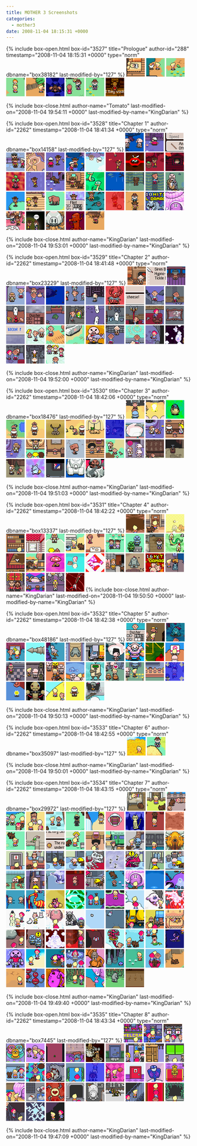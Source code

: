 ```yaml
---
title: MOTHER 3 Screenshots
categories:
  - mother3
date: 2008-11-04 18:15:31 +0000
---
```

{% include box-open.html box-id="3527" title="Prologue" author-id="288" timestamp="2008-11-04 18:15:31 +0000" type="norm" dbname="box38182" last-modified-by="127" %}
<a href="CH0/m3_LucasSleeping.png" title="Lucas is sleeping at Alec's House"><img src="CH0/m3_LucasSleepingt.png" width="50" height="50" alt="Lucas is sleeping at Alec's House" /></a>
<a href="CH0/m3_TalkingChicken.png" title="You can talk to all kinds of animals"><img src="CH0/m3_TalkingChickent.png" width="50" height="50" alt="You can talk to all kinds of animals" /></a>
<a href="CH0/m3_MemoryFrog.png" title="Frogs will record your memories, so you can resume your progress"><img src="CH0/m3_MemoryFrogt.png" width="50" height="50" alt="Frogs will record your memories, so you can resume your progress" /></a>
<a href="CH0/m3_BButton.png" title="Try to imagine a thing called a B Button"><img src="CH0/m3_BButtont.png" width="50" height="50" alt="Try to imagine a thing called a B Button" /></a>
<a href="CH0/m3_GentleDrago.png" title="Despite their appearance, Dragos are gentle creatures"><img src="CH0/m3_GentleDragot.png" width="50" height="50" alt="Despite their appearance, Dragos are gentle creatures" /></a>
<a href="CH0/m3_FirstBattle.png" title="Your first battle will be against an overconfident mole cricket"><img src="CH0/m3_FirstBattlet.png" width="50" height="50" alt="Your first battle will be against an overconfident mole cricket" /></a>
<a href="CH0/m3_Omelets.png" title="Who wants Omelets?"><img src="CH0/m3_Omeletst.png" width="50" height="50" alt="Who wants Omelets?" /></a>
<a href="CH0/m3_HeyYou.png" title="Sometimes the characters will give you direct advice"><img src="CH0/m3_HeyYout.png" width="50" height="50" alt="Sometimes the characters will give you direct advice" /></a>
<a href="CH0/m3_DearFlint.png" title="Hinawa sends a Letter to Flint"><img src="CH0/m3_DearFlintt.png" width="50" height="50" alt="Hinawa's sends a Letter to Flint" /></a>

{% include box-close.html author-name="Tomato" last-modified-on="2008-11-04 19:54:11 +0000" last-modified-by-name="KingDarian" %}

{% include box-open.html box-id="3528" title="Chapter 1" author-id="2262" timestamp="2008-11-04 18:41:34 +0000" type="norm" dbname="box14158" last-modified-by="127" %}
<a href="CH1/m3_MysteriousPigmasks.png" title="A strange group of soldiers in Pig Masks have showed up in Sunshine Forest"><img src="CH1/m3_MysteriousPigmaskst.png" width="50" height="50" alt="A strange group of soldiers in Pig Masks have showed up in Sunshine Forest" /></a>
<a href="CH1/m3_BrokenDoorknob.png" title="The doorknob seems to have broken off of this door"><img src="CH1/m3_BrokenDoorknobt.png" width="50" height="50" alt="The doorknob seems to have broken off of this door" /></a>
<a href="CH1/m3_Stick.png" title="Make sure to equip the weapons you find"><img src="CH1/m3_Stickt.png" width="50" height="50" alt="Make sure to equip the weapons you find" /></a>
<a href="CH1/m3_Mapson.png" title="Mapson will provide a Map to get you going - he's even nice enough to mark your destination"><img src="CH1/m3_Mapsont.png" width="50" height="50" alt="Mapson will provide a Map to get you going - he's even nice enough to mark your destination" /></a>
<a href="CH1/m3_Map.png" title="You can check the map by pressing R"><img src="CH1/m3_Mapt.png" width="50" height="50" alt="You can check the map by pressing R" /></a>
<a href="CH1/m3_Sparrow.png" title="Humans aren't the only ones with helpful advice - chatting up sparrows will yield lots of useful info"><img src="CH1/m3_Sparrowt.png" width="50" height="50" alt="Humans aren't the only ones with helpful advice - chatting up sparrows will yield lots of useful info" /></a>
<a href="CH1/m3_SmokyForest.png" title="Sunshine Forest is filling with smoke...and strange creatures"><img src="CH1/m3_SmokyForestt.png" width="50" height="50" alt="Sunshine Forest is filling with smoke...and strange creatures" /></a>
<a href="CH1/m3_ForestSprings.png" title="A dip in the hot springs will restore that lost HP"><img src="CH1/m3_ForestSpringst.png" width="50" height="50" alt="A dip in the hot springs will restore that lost HP" /></a>
<a href="CH1/m3_Fireflies.png" title="These are definitely not your average firfly - they're setting fire to everything"><img src="CH1/m3_Firefliest.png" width="50" height="50" alt="These are definitely not your average firfly - they're setting fire to everything" /></a>
<a href="CH1/m3_FireAttack.png" title="Fireflies will even set fire to you if you're not careful" ><img src="CH1/m3_FireAttackt.png" width="50" height="50" alt="Fireflies will even set fire to you if you're not careful" /></a>
<a href="CH1/m3_SaveFrogBarrel.png" title="Save frogs can be found all over Nowhere Islands, in a variety of places"><img src="CH1/m3_SaveFrogBarrelt.png" width="50" height="50" alt="Save frogs can be found all over Nowhere Islands, in a variety of places" /></a>
<a href="CH1/m3_FuelInTrouble.png" title="Oh, no! Fuel is trapped in that burning house"><img src="CH1/m3_FuelInTroublet.png" width="50" height="50" alt="Oh, no! Fuel is trapped in that burning house" /></a>
<a href="CH1/m3_SneakYam.png" title="If you're lucky, you can sneak up on an enemy and attack it while its back is turned"><img src="CH1/m3_SneakYamt.png" width="50" height="50" alt="If you're lucky, you can sneak up on an enemy and attack it while its back is turned" /></a>
<a href="CH1/m3_Rain.png" title="An ominous rain falls on Tazmily"><img src="CH1/m3_Raint.png" width="50" height="50" alt="An ominous rain falls on Tazmily" /></a>
<a href="CH1/m3_Boney.png" title="Boney joins up with Flint"><img src="CH1/m3_Boneyt.png" width="50" height="50" alt="Boney joins up with Flint" /></a>
<a href="CH1/m3_Antidotes.png" title="The people of Tazmily will gladly share what they have with their neighbors"><img src="CH1/m3_Antidotest.png" width="50" height="50" alt="The people of Tazmily will gladly share what they have with their neighbors" /></a>
<a href="CH1/m3_SnakePair.png" title="If given the chance, many foes will attack in groups"><img src="CH1/m3_SnakePairt.png" width="50" height="50" alt="If given the chance, many foes will attack in groups" /></a>
<a href="CH1/m3_ClawMarks.png" title="What kind of a creature could have caused all this damage?"><img src="CH1/m3_ClawMarkst.png" width="50" height="50" alt="What kind of a creature could have caused all this damage?" /></a>
<a href="CH1/m3_BoneySense.png" title="Boney senses something up above"><img src="CH1/m3_BoneySenset.png" width="50" height="50" alt="Boney senses something up above" /></a>
<a href="CH1/m3_WallStaple.png" title="Boney senses something up above" ><img src="CH1/m3_WallStaplet.png" width="50" height="50" alt="Duster's Wall Staple technique helps you reach higher ground" /></a>
<a href="CH1/m3_Caribou.png" title="What are those Pigmasks doing to that caribou?"><img src="CH1/m3_Caribout.png" width="50" height="50" alt="What are those Pigmasks doing to that caribou?" /></a>
<a href="CH1/m3_OpenSea.png" title="The sea is so clear during the day"><img src="CH1/m3_OpenSeat.png" width="50" height="50" alt="The sea is so clear during the day" /></a>
<a href="CH1/m3_Nutbread.png" title="You can trade nuts you find for Nut Bread and Cookies"><img src="CH1/m3_Nutbreadt.png" width="50" height="50" alt="You can trade nuts you find for Nut Bread and Cookies" /></a>
<a href="CH1/m3_Cows.png" title="All kinds of wildlife can be found in Tazmily - try talking to all of them"><img src="CH1/m3_Cowst.png" width="50" height="50" alt="All kinds of wildlife can be found in Tazmily - try talking to all of them" /></a>
<a href="CH1/m3_EXP.png" title="The experience you gain in battle will help you grow stronger"><img src="CH1/m3_EXPt.png" width="50" height="50" alt="The experience you gain in battle will help you grow stronger" /></a>
<a href="CH1/m3_SootDumpling.png" title="Some enemies are rarer encounters than others"><img src="CH1/m3_SootDumplingt.png" width="50" height="50" alt="Some enemies are rarer encounters than others" /></a>
<a href="CH1/m3_Surprised.png" title="If you're not careful, an enemy may catch you off guard"><img src="CH1/m3_Surprisedt.png" width="50" height="50" alt="If you're not careful, an enemy may catch you off guard" /></a>
<a href="CH1/m3_Alec.png" title="Alec will lend a hand to Flint, though he isn't much help in battle"><img src="CH1/m3_Alect.png" width="50" height="50" alt="Alec will lend a hand to Flint, though he isn't much help in battle" /></a>
<a href="CH1/m3_10combo.png" title="Tap the A button to the beat of the music to rack up a damaging combo in battle"><img src="CH1/m3_10combot.png" width="50" height="50" alt="Tap the A button to the beat of the music to rack up a damaging combo in battle" /></a>
<a href="CH1/m3_ShellHouse.png" title="This house looks kind of familiar, doesn't it?"><img src="CH1/m3_ShellHouset.png" width="50" height="50" alt="This house looks kind of familiar, doesn't it?" /></a>
<a href="CH1/m3_Magypsies.png" title="The Magypsies are a strange bunch - They posses PSI abilities"><img src="CH1/m3_Magypsiest.png" width="50" height="50" alt="The Magypsies are a strange bunch - They posses PSI abilities" /></a>
<a href="CH1/m3_DarkCave.png" title="Your visibility is very limited inside this dark cave"><img src="CH1/m3_DarkCavet.png" width="50" height="50" alt="Your visibility is very limited inside this dark cave" /></a>
<a href="CH1/m3_PigCraft.png" title="The pigmasks fly away in a strange vessel"><img src="CH1/m3_PigCraftt.png" width="50" height="50" alt="The pigmasks fly away in a strange vessel" /></a>
<a href="CH1/m3_Tree.png" title="Not only animals, but plants will also attack at will"><img src="CH1/m3_Treet.png" width="50" height="50" alt="Not only animals, but plants will also attack at will" /></a>
<a href="CH1/m3_discovery.png" title="What have we here...?"><img src="CH1/m3_discoveryt.png" width="50" height="50" alt="What have we here...?" /></a>

{% include box-close.html author-name="KingDarian" last-modified-on="2008-11-04 19:53:01 +0000" last-modified-by-name="KingDarian" %}

{% include box-open.html box-id="3529" title="Chapter 2" author-id="2262" timestamp="2008-11-04 18:41:48 +0000" type="norm" dbname="box23229" last-modified-by="127" %}
<a href="CH2/m3_ItsTime.png" title="Wess sends Duster on a mission"><img src="CH2/m3_ItsTimet.png" width="50" height="50" alt="Wess sends Duster on a mission" /></a>
<a href="CH2/m3_ThiefItems.png" title="Duster uses some unique items to aid him in battle"><img src="CH2/m3_ThiefItemst.png" width="50" height="50" alt="Duster uses some unique items to aid him in battle" /></a>
<a href="CH2/m3_Bridge.png" title="Tazmily is very quiet at night"><img src="CH2/m3_Bridget.png" width="50" height="50" alt="Tazmily is very quiet at night" /></a>
<a href="CH2/m3_PeddlerMonkey.png" title="Duster bumps into a peculiar peddler and his monkey"><img src="CH2/m3_PeddlerMonkeyt.png" width="50" height="50" alt="Duster bumps into a peculiar peddler and his monkey" /></a>
<a href="CH2/m3_Money.png" title="Up until now, Tazmily has run without money, but Butch has just come into contact with a large sack full"><img src="CH2/m3_Moneyt.png" width="50" height="50" alt="Up until now, Tazmily has run without money, but Butch has just come into contact with a large sack full" /></a>
<a href="CH2/m3_PigDropping.png" title="An aircraft is dropping something onto Osohe Castle"><img src="CH2/m3_PigDroppingt.png" width="50" height="50" alt="An aircraft is dropping something onto Osohe Castle" /></a>
<a href="CH2/m3_Zombies.png" title="Zombies are emerging from six feet under and surrounding Duster"><img src="CH2/m3_Zombiest.png" width="50" height="50" alt="Zombies are emerging from six feet under and surrounding Duster" /></a>
<a href="CH2/m3_Nippolyte.png" title="Nippolyte is heading into his shack"><img src="CH2/m3_Nippolytet.png" width="50" height="50" alt="Nippolyte is heading into his shack" /></a>
<a href="CH2/m3_Spineless.png" title="Some of your enemies have more bark than bite"><img src="CH2/m3_Spinelesst.png" width="50" height="50" alt="Some of your enemies have more bark than bite" /></a>
<a href="CH2/m3_DusterCheese.png" title="Duster loves cheese"><img src="CH2/m3_DusterCheeset.png" width="50" height="50" alt="Duster loves cheese" /></a>
<a href="CH2/m3_OsoheRuins.png" title="Osohe Castle is not in very good shape"><img src="CH2/m3_OsoheRuinst.png" width="50" height="50" alt="Osohe Castle is not in very good shape" /></a>
<a href="CH2/m3_WallStapleInside.png" title="Wall Staples can be applied to any wall that looks scalable"><img src="CH2/m3_WallStapleInsidet.png" width="50" height="50" alt="Wall Staples can be applied to any wall that looks scalable" /></a>
<a href="CH2/m3_GhostBarter.png" title="Osohe is filled with friendly ghosts - some will even trade items for rotten eclairs"><img src="CH2/m3_GhostBartert.png" width="50" height="50" alt="Osohe is filled with friendly ghosts - some will even trade items for rotten eclairs" /></a>
<a href="CH2/m3_Collapse.png" title="If you don't mind your HP, you could easily fall in battle"><img src="CH2/m3_Collapset.png" width="50" height="50" alt="If you don't mind your HP, you could easily fall in battle" /></a>
<a href="CH2/m3_Library.png" title="Osohe Castle's library is filled with books...whose pages are blank"><img src="CH2/m3_Libraryt.png" width="50" height="50" alt="Osohe Castle's library is filled with books...whose pages are blank" /></a>
<a href="CH2/m3_ArtAttack.png" title="Even inanimate objects, such as artwork, can spring to life to start up a fight"><img src="CH2/m3_ArtAttackt.png" width="50" height="50" alt="Even inanimate objects, such as artwork, can spring to life to start up a fight" /></a>
<a href="CH2/m3_OsoheGhosts.png" title="Osohe's ghosts are living it up...so to speak"><img src="CH2/m3_OsoheGhostst.png" width="50" height="50" alt="Osohe's ghosts are living it up...so to speak" /></a>
<a href="CH2/m3_BlueMapBox.png" title="Blue wrapped boxes contain maps"><img src="CH2/m3_BlueMapBoxt.png" width="50" height="50" alt="Blue wrapped boxes contain maps" /></a>
<a href="CH2/m3_RopeSnake.png" title="The Rope Snake will help Duster swing to new locations"><img src="CH2/m3_RopeSnaket.png" width="50" height="50" alt="The Rope Snake will help Duster swing to new locations" /></a>
<a href="CH2/m3_MysteryGirl.png" title="A mysterious girl rushes ahead of Duster"><img src="CH2/m3_MysteryGirlt.png" width="50" height="50" alt="A mysterious girl rushes ahead of Duster" /></a>
<a href="CH2/m3_MirrorGhost.png" title="The mirrors reveal what your eyes can't see"><img src="CH2/m3_MirrorGhostt.png" width="50" height="50" alt="The mirrors reveal what your eyes can't see" /></a>
<a href="CH2/m3_DusterWon.png" title="Duster Won!"><img src="CH2/m3_DusterWont.png" width="50" height="50" alt="Duster Won!" /></a>
<a href="CH2/m3_NanaObservation.png" title="What an interesting observation" ><img src="CH2/m3_NanaObservationt.png" width="50" height="50" alt="What an interesting observation" /></a>
<a href="CH2/m3_TireTracks.png" title="These muddy tracks were not here a second ago"><img src="CH2/m3_TireTrackst.png" width="50" height="50" alt="These muddy tracks were not here a second ago" /></a>
<a href="CH2/m3_OsoheTanks.png" title="The tracks lead to Osohe Castle...and lead to these menacing tanks!"><img src="CH2/m3_OsoheTankst.png" width="50" height="50" alt="The tracks lead to Osohe Castle...and lead to these menacing tanks!" /></a>
<a href="CH2/m3_PigmaskAttack.png" title="The Pigmasks don't want you to get into the castle"><img src="CH2/m3_PigmaskAttackt.png" width="50" height="50" alt="The Pigmasks don't want you to get into the castle" /></a>
<a href="CH2/m3_Embarrassing.png" title="What is Wess going to do?"><img src="CH2/m3_Embarrassingt.png" width="50" height="50" alt="What is Wess going to do?" /></a>
<a href="CH2/m3_OsoheCourtyard.png" title="A lovely courtyard sits behind Osohe Castle"><img src="CH2/m3_OsoheCourtyardt.png" width="50" height="50" alt="A lovely courtyard sits behind Osohe Castle" /></a>
<a href="CH2/m3_KumatoraTrap.png" title="Wess frees the punky Kumatora from a stupid-ass trap"><img src="CH2/m3_KumatoraTrapt.png" width="50" height="50" alt="Wess frees the punky Kumatora from a stupid-ass trap" /></a>
<a href="CH2/m3_PKFreeze.png" title="Kumatora's PSI abilities come in handy during battle"><img src="CH2/m3_PKFreezet.png" width="50" height="50" alt="Kumatora's PSI abilities come in handy during battle" /></a>
<a href="CH2/m3_Brooms.png" title="How dangerous can brooms be?"><img src="CH2/m3_Broomst.png" width="50" height="50" alt="How dangerous can brooms be?" /></a>
<a href="CH2/m3_HummingbirdEgg.png" title="So this is what Wess was after?"><img src="CH2/m3_HummingbirdEggt.png" width="50" height="50" alt="So this is what Wess was after?" /></a>
<a href="CH2/m3_ButchWell.png" title="What's the commotion?"><img src="CH2/m3_ButchWellt.png" width="50" height="50" alt="What's the commotion?" /></a>

{% include box-close.html author-name="KingDarian" last-modified-on="2008-11-04 19:52:00 +0000" last-modified-by-name="KingDarian" %}

{% include box-open.html box-id="3530" title="Chapter 3" author-id="2262" timestamp="2008-11-04 18:42:06 +0000" type="norm" dbname="box18476" last-modified-by="127" %}
<a href="CH3/m3_DesertShip.png" title="A strange airship lands in the desert"><img src="CH3/m3_DesertShipt.png" width="50" height="50" alt="A strange airship lands in the desert" /></a>
<a href="CH3/m3_FassadZap.png" title="Fassad zaps poor Salsa quite often"><img src="CH3/m3_FassadZapt.png" width="50" height="50" alt="Fassad zaps poor Salsa quite often" /></a>
<a href="CH3/m3_SalsaSkills.png" title="Salsa can woo its foes by dancing in battle"><img src="CH3/m3_SalsaSkillst.png" width="50" height="50" alt="Salsa can woo its foes by dancing in battle" /></a>
<a href="CH3/m3_WanSumDung.png" title="Wan Sum Dung is a dung beetle...without any dung"><img src="CH3/m3_WanSumDungt.png" width="50" height="50" alt="Wan Sum Dung is a dung beetle...without any dung" /></a>
<a href="CH3/m3_DesertDuo.png" title="Fassad and Salsa battle through Death Desert"><img src="CH3/m3_DesertDuot.png" width="50" height="50" alt="Fassad and Salsa battle through Death Desert" /></a>
<a href="CH3/m3_BugSpray.png" title="Bug Spray is very useful against all insect enemies"><img src="CH3/m3_BugSprayt.png" width="50" height="50" alt="Bug Spray is very useful against all insect enemies" /></a>
<a href="CH3/m3_Dung.png" title="I wonder who left all this dung here"><img src="CH3/m3_Dungt.png" width="50" height="50" alt="I wonder who left all this dung here" /></a>
<a href="CH3/m3_DesertWolf.png" title="This looks dangerous for Salsa"><img src="CH3/m3_DesertWolft.png" width="50" height="50" alt="This looks dangerous for Salsa" /></a>
<a href="CH3/m3_Roach.png" title="Ewwww! Roaches"><img src="CH3/m3_Roacht.png" width="50" height="50" alt="Ewwww! Roaches" /></a>
<a href="CH3/m3_PorkBean.png" title="The Pork Bean will get you to your destination faster than you could ever run"><img src="CH3/m3_PorkBeant.png" width="50" height="50" alt="The Pork Bean will get you to your destination faster than you could ever run" /></a>
<a href="CH3/m3_FassadHiding.png" title="What could Fassad be doing behind that well"><img src="CH3/m3_FassadHidingt.png" width="50" height="50" alt="What could Fassad be doing behind that well" /></a>
<a href="CH3/m3_NoMoney.png" title="Tazmily's economy doesn't run on money"><img src="CH3/m3_NoMoneyt.png" width="50" height="50" alt="Tazmily's economy doesn't run on money" /></a>
<a href="CH3/m3_FassadCall.png" title="Fassad holds a long distance chat late at night"><img src="CH3/m3_FassadCallt.png" width="50" height="50" alt="Fassad holds a long distance chat late at night" /></a>
<a href="CH3/m3_FassadWell.png" title="Fassad has drawn quite a crowd"><img src="CH3/m3_FassadWellt.png" width="50" height="50" alt="Fassad has drawn quite a crowd" /></a>
<a href="CH3/m3_SadSalsa.png" title="Salsa is definitely not happy"><img src="CH3/m3_SadSalsat.png" width="50" height="50" alt="Salsa is definitely not happy" /></a>
<a href="CH3/m3_HappyBoxes.png" title="These Happy Boxes must be delivered post haste" ><img src="CH3/m3_HappyBoxest.png" width="50" height="50" alt="These Happy Boxes must be delivered post haste" /></a>
<a href="CH3/m3_HappyBox.png" title="Can these boxes really make you happy?"><img src="CH3/m3_HappyBoxt.png" width="50" height="50" alt="Can these boxes really make you happy?" /></a>
<a href="CH3/m3_FassadOsohe.png" title="Fassad's business leads him to Osohe Castle"><img src="CH3/m3_FassadOsohet.png" width="50" height="50" alt="Fassad's business leads him to Osohe Castle" /></a>
<a href="CH3/m3_FassadPigmasks.png" title="The Pigmasks take their orders from Fassad"><img src="CH3/m3_FassadPigmaskst.png" width="50" height="50" alt="The Pigmasks take their orders from Fassad" /></a>
<a href="CH3/m3_MonkeyDance.png" title="These walls seem to be enscribed with dance steps"><img src="CH3/m3_MonkeyDancet.png" width="50" height="50" alt="These walls seem to be enscribed with dance steps" /></a>
<a href="CH3/m3_OsoheLever.png" title="This lever must have some important purpose"><img src="CH3/m3_OsoheLevert.png" width="50" height="50" alt="This lever must have some important purpose" /></a>
<a href="CH3/m3_OsoheDungeon.png" title="A large dungeon rests beneath Osohe Castle"><img src="CH3/m3_OsoheDungeont.png" width="50" height="50" alt="A large dungeon rests beneath Osohe Castle" /></a>
<a href="CH3/m3_FassadAttacks.png" title="Fassad's attacks do the most damage in battle"><img src="CH3/m3_FassadAttackst.png" width="50" height="50" alt="Fassad's attacks do the most damage in battle" /></a>
<a href="CH3/m3_SalsaRescue.png" title="Salsa's path crosses with Wess and Kumatora"><img src="CH3/m3_SalsaRescuet.png" width="50" height="50" alt="Salsa's path crosses with Wess and Kumatora" /></a>
<a href="CH3/m3_ForestTanks.png" title="This tank blocks the exit"><img src="CH3/m3_ForestTankst.png" width="50" height="50" alt="This tank blocks the exit" /></a>
<a href="CH3/m3_TankBattle.png" title="This tank isn't so tough once its main canon is destroyed"><img src="CH3/m3_TankBattlet.png" width="50" height="50" alt="This tank isn't so tough once its main canon is destroyed" /></a>

{% include box-close.html author-name="KingDarian" last-modified-on="2008-11-04 19:51:03 +0000" last-modified-by-name="KingDarian" %}

{% include box-open.html box-id="3531" title="Chapter 4" author-id="2262" timestamp="2008-11-04 18:42:22 +0000" type="norm" dbname="box13337" last-modified-by="127" %}
<a href="CH4/m3_ZappedSheep.png" title="Lightning strikes wherever there are no Happy Boxes"><img src="CH4/m3_ZappedSheept.png" width="50" height="50" alt="Lightning strikes wherever there are no Happy Boxes" /></a>
<a href="CH4/m3_HotelWhisper.png" title="I wonder who's whispering inside this room"><img src="CH4/m3_HotelWhispert.png" width="50" height="50" alt="I wonder who's whispering inside this room" /></a>
<a href="CH4/m3_MagicButterfly.png" title="The magic butterfly made Lucas relax"><img src="CH4/m3_MagicButterflyt.png" width="50" height="50" alt="The magic butterfly made Lucas relax" /></a>
<a href="CH4/m3_Wallpaper.png" title="Some things are just for show" ><img src="CH4/m3_Wallpapert.png" width="50" height="50" alt="Some things are just for show" /></a>
<a href="CH4/m3_ChangedTazmily.png" title="Tazmily has changed a great deal in three years"><img src="CH4/m3_ChangedTazmilyt.png" width="50" height="50" alt="Tazmily has changed a great deal in three years" /></a>
<a href="CH4/m3_FassadInfluence.png" title="Fassad's influence on Tazmily is strong"><img src="CH4/m3_FassadInfluencet.png" width="50" height="50" alt="Fassad's influence on Tazmily is strong" /></a>
<a href="CH4/m3_GiftMusic.png" title="Items aren't the only thing found in gift boxes"><img src="CH4/m3_GiftMusict.png" width="50" height="50" alt="Items aren't the only thing found in gift boxes" /></a>
<a href="CH4/m3_UpgradedHome.png" title="Just about everyone has upgraded their home"><img src="CH4/m3_UpgradedHomet.png" width="50" height="50" alt="Just about everyone has upgraded their home" /></a>
<a href="CH4/m3_ShoreTourists.png" title="Tazmily's shores are filled with tourists"><img src="CH4/m3_ShoreTouristst.png" width="50" height="50" alt="Tazmily's shores are filled with tourists" /></a>
<a href="CH4/m3_PigmaskManeuvers.png" title="Pigmasks now practice their maneuvers in Tazmily"><img src="CH4/m3_PigmaskManeuverst.png" width="50" height="50" alt="Pigmasks now practice their maneuvers in Tazmily" /></a>
<a href="CH4/m3_RetirementHome.png" title="Tazmily's Elderly community has been moved to Old Man's Paradise"><img src="CH4/m3_RetirementHomet.png" width="50" height="50" alt="Tazmily's Elderly community has been moved to Old Man's Paradise" /></a>
<a href="CH4/m3_Slitherhen.png" title="Slitherhens are squirming throughout Sunshine Forest"><img src="CH4/m3_Slitherhent.png" width="50" height="50" alt="Slitherhens are squirming throughout Sunshine Forest" /></a>
<a href="CH4/m3_LighterMouse.png" title="A white mouse makes its home in Lighter's attic"><img src="CH4/m3_LighterMouset.png" width="50" height="50" alt="A white mouse makes its home in Lighter's attic" /></a>
<a href="CH4/m3_Railway.png" title="The train is rather pricey, so why not walk the tracks instead?"><img src="CH4/m3_Railwayt.png" width="50" height="50" alt="The train is rather pricey, so why not walk the tracks instead?" /></a>
<a href="CH4/m3_RamblinMushroom.png" title="Familiar foes traverse Tazmily's train tracks"><img src="CH4/m3_RamblinMushroomt.png" width="50" height="50" alt="Familiar foes traverse Tazmily's train tracks" /></a>
<a href="CH4/m3_LearnPSI.png" title="Lucas realizes PSI abilities after a strange encounter"><img src="CH4/m3_LearnPSIt.png" width="50" height="50" alt="Lucas realizes PSI abilities after a strange encounter" /></a>
<a href="CH4/m3_PKLOVE.png" title="PK LOVE quickly takes care of even the toughest of foes"><img src="CH4/m3_PKLOVEt.png" width="50" height="50" alt="PK LOVE quickly takes care of even the toughest of foes" /></a>
<a href="CH4/m3_FactoryEntrance.png" title="Maybe you can earn a few extra DP by working at this factory"><img src="CH4/m3_FactoryEntrancet.png" width="50" height="50" alt="Maybe you can earn a few extra DP by working at this factory" /></a>
<a href="CH4/m3_ClayGuy.png" title="Clay Guys are hard at work digging in the clay mines"><img src="CH4/m3_ClayGuyt.png" width="50" height="50" alt="Clay Guys are hard at work digging in the clay mines" /></a>
<a href="CH4/m3_16Combo.png" title="A 16-hit Combo will yield maximum damage" ><img src="CH4/m3_16Combot.png" width="50" height="50" alt="A 16-hit Combo will yield maximum damage" /></a>
<a href="CH4/m3_View.png" title="I bet you could see a lot from up there"><img src="CH4/m3_Viewt.png" width="50" height="50" alt="I bet you could see a lot from up there" /></a>
<a href="CH4/m3_GuardedClub.png" title="Club Titiboo is heavily guarded" ><img src="CH4/m3_GuardedClubt.png" width="50" height="50" alt="Club Titiboo is heavily guarded" /></a>
<a href="CH4/m3_DCMCfans.png" title="DCMC fans are enjoying the show"><img src="CH4/m3_DCMCfanst.png" width="50" height="50" alt="DCMC fans are enjoying the show" /></a>
<a href="CH4/m3_DCMCPerforms.png" title="DCMC puts on a great show"><img src="CH4/m3_DCMCPerformst.png" width="50" height="50" alt="DCMC puts on a great show" /></a>
<a href="CH4/m3_WeepingGuitar.png" title="What a rockin' foe"><img src="CH4/m3_WeepingGuitart.png" width="50" height="50" alt="What a rockin' foe" /></a>
{% include box-close.html author-name="KingDarian" last-modified-on="2008-11-04 19:50:50 +0000" last-modified-by-name="KingDarian" %}

{% include box-open.html box-id="3532" title="Chapter 5" author-id="2262" timestamp="2008-11-04 18:42:38 +0000" type="norm" dbname="box48186" last-modified-by="127" %}
<a href="CH5/m3_FullParty.png" title="Finally, a full party"><img src="CH5/m3_FullPartyt.png" width="50" height="50" alt="Finally, a full party" /></a>
<a href="CH5/m3_MoleHoles.png" title="Moles have dug a large network of tunnels"><img src="CH5/m3_MoleHolest.png" width="50" height="50" alt="Moles have dug a large network of tunnels" /></a>
<a href="CH5/m3_OldClayGuy.png" title="What's so special about this old Clay Guy?"><img src="CH5/m3_OldClayGuyt.png" width="50" height="50" alt="What's so special about this old Clay Guy?" /></a>
<a href="CH5/m3_StayAway.png" title="How...inviting"><img src="CH5/m3_StayAwayt.png" width="50" height="50" alt="How...inviting" /></a>
<a href="CH5/m3_LightningGun.png" title="This looks dangerous"><img src="CH5/m3_LightningGunt.png" width="50" height="50" alt="This looks dangerous" /></a>
<a href="CH5/m3_StrangeCreatures.png" title="All kinds of strange creatures inhabit this area"><img src="CH5/m3_StrangeCreaturest.png" width="50" height="50" alt="All kinds of strange creatures inhabit this area" /></a>
<a href="CH5/m3_ClayGuyFactory.png" title="Clay Guys are made here"><img src="CH5/m3_ClayGuyFactoryt.png" width="50" height="50" alt="Clay Guys are made here" /></a>
<a href="CH5/m3_GarbageTruck.png" title="That Garbage Truck picked up something it shouldn't have"><img src="CH5/m3_GarbageTruckt.png" width="50" height="50" alt="That Garbage Truck picked up something it shouldn't have" /></a>
<a href="CH5/m3_MistakenIdentity.png" title="A mistaken identity puts you at an advantage"><img src="CH5/m3_MistakenIdentityt.png" width="50" height="50" alt="A mistaken identity puts you at an advantage" /></a>
<a href="CH5/m3_DCMCFanatic.png" title="DCMC merchandise is especially useful at distracting fans"><img src="CH5/m3_DCMCFanatict.png" width="50" height="50" alt="DCMC merchandise is especially useful at distracting fans" /></a>
<a href="CH5/m3_ExplosiveEnemy.png" title="Some foes explode after sustaining too much damage"><img src="CH5/m3_ExplosiveEnemyt.png" width="50" height="50" alt="Some foes explode after sustaining too much damage" /></a>
<a href="CH5/m3_NoSigns.png" title="There sure are a lot of signs on this highway"><img src="CH5/m3_NoSignst.png" width="50" height="50" alt="There sure are a lot of signs on this highway" /></a>
<a href="CH5/m3_Cafe.png" title="This place seems pretty run down, even though this highway is pretty new"><img src="CH5/m3_Cafet.png" width="50" height="50" alt="This place seems pretty run down, even though this highway is pretty new" /></a>
<a href="CH5/m3_OffLimits.png" title="Some locations are not yet reachable"><img src="CH5/m3_OffLimitst.png" width="50" height="50" alt="Some locations are not yet reachable" /></a>
<a href="CH5/m3_TrashHeap.png" title="There's a lot of garbage here"><img src="CH5/m3_TrashHeapt.png" width="50" height="50" alt="There's a lot of garbage here" /></a>
<a href="CH5/m3_Catfish.png" title="These electric catfish power Thunder Tower"><img src="CH5/m3_Catfisht.png" width="50" height="50" alt="These electric catfish power Thunder Tower" /></a>
<a href="CH5/m3_BatteryRobot.png" title="Enemies of all sizes can be found throughout Thunder Tower"><img src="CH5/m3_BatteryRobott.png" width="50" height="50" alt="Enemies of all sizes can be found throughout Thunder Tower" /></a>
<a href="CH5/m3_Whatever.png" title="Some of these strange creatures show affection for Lucas"><img src="CH5/m3_Whatevert.png" width="50" height="50" alt="Some of these strange creatures show affection for Lucas" /></a>
<a href="CH5/m3_ThunderCommand.png" title="Thunder Tower's command center"><img src="CH5/m3_ThunderCommandt.png" width="50" height="50" alt="Thunder Tower's command center" /></a>
<a href="CH5/m3_DCMCMerchandise.png" title="The walls are filled with DCMC goods"><img src="CH5/m3_DCMCMerchandiset.png" width="50" height="50" alt="The walls are filled with DCMC goods" /></a>
<a href="CH5/m3_Screwloose.png" title="Screwloose can be encountered on Thunder Tower's scaffolding"><img src="CH5/m3_Screwlooset.png" width="50" height="50" alt="Screwloose can be encountered on Thunder Tower's scaffolding" /></a>
<a href="CH5/m3_HighVoltage.png" title="This is a high voltage area"><img src="CH5/m3_HighVoltaget.png" width="50" height="50" alt="This is a high voltage area" /></a>
<a href="CH5/m3_MrGenetor.png" title="Mr. Genetor runs the security on Thunder Tower"><img src="CH5/m3_MrGenetort.png" width="50" height="50" alt="Mr. Genetor runs the security on Thunder Tower" /></a>
<a href="CH5/m3_NoEscape.png" title="There's no escape"><img src="CH5/m3_NoEscapet.png" width="50" height="50" alt="There's no escape" /></a>
<a href="CH5/m3_Newhehe.png" title="Fassad has our team cornered"><img src="CH5/m3_Newhehet.png" width="50" height="50" alt="Fassad has our team cornered" /></a>
<a href="CH5/m3_MysteriousFigure.png" title="A mysterious figure appears"><img src="CH5/m3_MysteriousFiguret.png" width="50" height="50" alt="A mysterious figure appears" /></a>

{% include box-close.html author-name="KingDarian" last-modified-on="2008-11-04 19:50:13 +0000" last-modified-by-name="KingDarian" %}

{% include box-open.html box-id="3533" title="Chapter 6" author-id="2262" timestamp="2008-11-04 18:42:55 +0000" type="norm" dbname="box35097" last-modified-by="127" %}
<a href="CH6/m3_SunflowerField.png" title="An endless field of sunflowers"><img src="CH6/m3_SunflowerFieldt.png" width="50" height="50" alt="An endless field of sunflowers" /></a>
<a href="CH6/m3_Haystack.png" title="Wess and Alec have built a haystack"><img src="CH6/m3_Haystackt.png" width="50" height="50" alt="Wess and Alec have built a haystack" /></a>

{% include box-close.html author-name="KingDarian" last-modified-on="2008-11-04 19:50:01 +0000" last-modified-by-name="KingDarian" %}

{% include box-open.html box-id="3534" title="Chapter 7" author-id="2262" timestamp="2008-11-04 18:43:15 +0000" type="norm" dbname="box29972" last-modified-by="127" %}
<a href="CH7/m3_RestingUp.png" title="Lucas is resting up in Wess's bed"><img src="CH7/m3_RestingUpt.png" width="50" height="50" alt="Lucas is resting up in Wess's bed" /></a>
<a href="CH7/m3_BoneyScent.png" title="Boney picks up a familiar scent"><img src="CH7/m3_BoneyScentt.png" width="50" height="50" alt="Boney picks up a familiar scent" /></a>
<a href="CH7/m3_TiedUp.png" title="Ionia is all tied up"><img src="CH7/m3_TiedUpt.png" width="50" height="50" alt="Ionia is all tied up" /></a>
<a href="CH7/m3_ComedyRoutine.png" title="Not every rule can be followed"><img src="CH7/m3_ComedyRoutinet.png" width="50" height="50" alt="Not every rule can be followed" /></a>
<a href="CH7/m3_BronsonBeach.png" title="Bronson is bronzing on the beach"><img src="CH7/m3_BronsonBeacht.png" width="50" height="50" alt="Bronson is bronzing on the beach" /></a>
<a href="CH7/m3_Nichol.png" title="A lot of folks are heading to the city"><img src="CH7/m3_Nicholt.png" width="50" height="50" alt="A lot of folks are heading to the city" /></a>
<a href="CH7/m3_NoLeder.png" title="I wonder where Leder could be"><img src="CH7/m3_NoLedert.png" width="50" height="50" alt="I wonder where Leder could be" /></a>
<a href="CH7/m3_BoatRide.png" title="You'll get upriver quicker by taking a boat"><img src="CH7/m3_BoatRidet.png" width="50" height="50" alt="You'll get upriver quicker by taking a boat" /></a>
<a href="CH7/m3_AeoliaSecret.png" title="There's a secret entrance in Aeolia's house"><img src="CH7/m3_AeoliaSecrett.png" width="50" height="50" alt="There's a secret entrance in Aeolia's house" /></a>
<a href="CH7/m3_IoniaScream.png" title="Ionia isn't too useful in battle"><img src="CH7/m3_IoniaScreamt.png" width="50" height="50" alt="Ionia isn't too useful in battle" /></a>
<a href="CH7/m3_OsoheTunnel.png" title="This underground tunnel leads to Osohe Castle's courtyard"><img src="CH7/m3_OsoheTunnelt.png" width="50" height="50" alt="This underground tunnel leads to Osohe Castle's courtyard" /></a>
<a href="CH7/m3_NowhereMap.png" title="A map of Nowhere Islands"><img src="CH7/m3_NowhereMapt.png" width="50" height="50" alt="A map of Nowhere Islands" /></a>
<a href="CH7/m3_Transceiver.png" title="Lucas finds Fassad's transceiver"><img src="CH7/m3_Transceivert.png" width="50" height="50" alt="Lucas finds Fassad's transceiver" /></a>
<a href="CH7/m3_IoniaFlies.png" title="Ionia flutters away"><img src="CH7/m3_IoniaFliest.png" width="50" height="50" alt="Ionia flutters away" /></a>
<a href="CH7/m3_Courage.png" title="This Courage Badge sure is rusty"><img src="CH7/m3_Couraget.png" width="50" height="50" alt="This Courage Badge sure is rusty" /></a>
<a href="CH7/m3_LightningStop.png" title="The frequent lightning seems to have stopped"><img src="CH7/m3_LightningStopt.png" width="50" height="50" alt="The frequent lightning seems to have stopped" /></a>
<a href="CH7/m3_MattLeave.png" title="More of Tazmily's citizens are considering leaving for the city"><img src="CH7/m3_MattLeavet.png" width="50" height="50" alt="More of Tazmily's citizens are considering leaving for the city" /></a>
<a href="CH7/m3_GreenTrain.png" title="Train ticket prices have gone down"><img src="CH7/m3_GreenTraint.png" width="50" height="50" alt="Train ticket prices have gone down" /></a>
<a href="CH7/m3_FactoryShutDown.png" title="The Clay Guy factory is shutting down"><img src="CH7/m3_FactoryShutDownt.png" width="50" height="50" alt="The Clay Guy factory is shutting down" /></a>
<a href="CH7/m3_DanceDoor.png" title="These etchings look like the ones in Osohe Castle"><img src="CH7/m3_DanceDoort.png" width="50" height="50" alt="These etchings look like the ones in Osohe Castle" /></a>
<a href="CH7/m3_ChimeraLab.png" title="The entrance to the Chimera Lab"><img src="CH7/m3_ChimeraLabt.png" width="50" height="50" alt="The entrance to the Chimera Lab" /></a>
<a href="CH7/m3_LadiesRoom.png" title="Is this ladies' room...haunted?"><img src="CH7/m3_LadiesRoomt.png" width="50" height="50" alt="Is this ladies' room...haunted?" /></a>
<a href="CH7/m3_Secrebot.png" title="She may look human, but she's mechanical"><img src="CH7/m3_Secrebott.png" width="50" height="50" alt="She may look human, but she's mechanical" /></a>
<a href="CH7/m3_Masks.png" title="The proper disguise could come in quite handy"><img src="CH7/m3_Maskst.png" width="50" height="50" alt="The proper disguise could come in quite handy" /></a>
<a href="CH7/m3_Hallway.png" title="You'll blend right in" ><img src="CH7/m3_Hallwayt.png" width="50" height="50" alt="You'll blend right in" /></a>
<a href="CH7/m3_Specimens.png" title="There are rooms filled with specimens of various creatures"><img src="CH7/m3_Specimenst.png" width="50" height="50" alt="There are rooms filled with specimens of various creatures" /></a>
<a href="CH7/m3_BattleNotes.png" title="One musical note will pop up for every beat you hit in your battle combo"><img src="CH7/m3_BattleNotest.png" width="50" height="50" alt="One musical note will pop up for every beat you hit in your battle combo" /></a>
<a href="CH7/m3_UltimateChimera.png" title="This chimera is very dangerous"><img src="CH7/m3_UltimateChimerat.png" width="50" height="50" alt="This chimera is very dangerous" /></a>
<a href="CH7/m3_TidyCoats.png" title="They may be evil, but at least they're clean"><img src="CH7/m3_TidyCoatst.png" width="50" height="50" alt="They may be evil, but at least they're clean" /></a>
<a href="CH7/m3_TrashMan.png" title="Someone has hidden themselves in this trashcan"><img src="CH7/m3_TrashMant.png" width="50" height="50" alt="Someone has hidden themselves in this trashcan" /></a>
<a href="CH7/m3_OperatingTable.png" title="This place is equiped to operate on even the largest of creatures"><img src="CH7/m3_OperatingTablet.png" width="50" height="50" alt="This place is equiped to operate on even the largest of creatures" /></a>
<a href="CH7/m3_OldMagazine.png" title="All kinds of old stuff is stored back here"><img src="CH7/m3_OldMagazinet.png" width="50" height="50" alt="All kinds of old stuff is stored back here" /></a>
<a href="CH7/m3_Basement.png" title="Brrr! It's cold down here"><img src="CH7/m3_Basementt.png" width="50" height="50" alt="Brrr! It's cold down here" /></a>
<a href="CH7/m3_SalsaSamba.png" title="Salsa doesn't recognize Lucas in that getup"><img src="CH7/m3_SalsaSambat.png" width="50" height="50" alt="Salsa doesn't recognize Lucas in that getup" /></a>
<a href="CH7/m3_BigTrouble.png" title="We're in big trouble now!"><img src="CH7/m3_BigTroublet.png" width="50" height="50" alt="We're in big trouble now!" /></a>
<a href="CH7/m3_SalsaParty.png" title="Salsa joins the party once more"><img src="CH7/m3_SalsaPartyt.png" width="50" height="50" alt="Salsa joins the party once more" /></a>
<a href="CH7/m3_DoriaHome.png" title="This must be Doria's home"><img src="CH7/m3_DoriaHomet.png" width="50" height="50" alt="This must be Doria's home" /></a>
<a href="CH7/m3_DrainPond.png" title="There's gotta be a way to drain this pond"><img src="CH7/m3_DrainPondt.png" width="50" height="50" alt="There's gotta be a way to drain this pond" /></a>
<a href="CH7/m3_Dry.png" title="Will drying help?"><img src="CH7/m3_Dryt.png" width="50" height="50" alt="Will drying help?" /></a>
<a href="CH7/m3_Buckets.png" title="Will hard work and determination do the trick?"><img src="CH7/m3_Bucketst.png" width="50" height="50" alt="Will hard work and determination do the trick?" /></a>
<a href="CH7/m3_Suction.png" title="Maybe the least obvious choice is the right one?"><img src="CH7/m3_Suctiont.png" width="50" height="50" alt="Maybe the least obvious choice is the right one?" /></a>
<a href="CH7/m3_Squeekz.png" title="He just thinks he's all that"><img src="CH7/m3_Squeekzt.png" width="50" height="50" alt="He just thinks he's all that" /></a>
<a href="CH7/m3_PKLOVE2.png" title="PK LOVE gets stronger as Lucas grows"><img src="CH7/m3_PKLOVE2t.png" width="50" height="50" alt="PK LOVE gets stronger as Lucas grows" /></a>
<a href="CH7/m3_MoleCricketReprise.png" title="Hey! It's that pesky Mole Cricket, again"><img src="CH7/m3_MoleCricketRepriset.png" width="50" height="50" alt="Hey! It's that pesky Mole Cricket, again" /></a>
<a href="CH7/m3_MoleCricketMaze.png" title="The mole crickets have dug an intricate underground maze"><img src="CH7/m3_MoleCricketMazet.png" width="50" height="50" alt="The mole crickets have dug an intricate underground maze" /></a>
<a href="CH7/m3_Snowcap.png" title="The snow covered peaks of Nowhere Island"><img src="CH7/m3_Snowcapt.png" width="50" height="50" alt="The snow covered peaks of Nowhere Island" /></a>
<a href="CH7/m3_Yeti.png" title="Snowboarding has caught on to some of your foes"><img src="CH7/m3_Yetit.png" width="50" height="50" alt="Snowboarding has caught on to some of your foes" /></a>
<a href="CH7/m3_ChillyDog.png" title="Warm the Chilly Dogs up with some PK Fire" ><img src="CH7/m3_ChillyDogt.png" width="50" height="50" alt="Warm the Chilly Dogs up with some PK Fire" /></a>
<a href="CH7/m3_Snowman.png" title="Even the snowmen are friendly"><img src="CH7/m3_Snowmant.png" width="50" height="50" alt="Even the snowmen are friendly" /></a>
<a href="CH7/m3_Bunnies.png" title="Lydia takes care of Snowcap's bunnies"><img src="CH7/m3_Bunniest.png" width="50" height="50" alt="Lydia takes care of Snowcap's bunnies" /></a>
<a href="CH7/m3_LydiaHome.png" title="No matter the climate, each Magypsy has the same style home"><img src="CH7/m3_LydiaHomet.png" width="50" height="50" alt="No matter the climate, each Magypsy has the same style home" /></a>
<a href="CH7/m3_Mechorilla.png" title="The mysterious masked man shows up again...with company"><img src="CH7/m3_Mechorillat.png" width="50" height="50" alt="The mysterious masked man shows up again...with company" /></a>
<a href="CH7/m3_FridgeRide.png" title="There's a quick way back to Tazmily"><img src="CH7/m3_FridgeRidet.png" width="50" height="50" alt="There's a quick way back to Tazmily" /></a>
<a href="CH7/m3_CoffeeTable.png" title="A strange coffee table and an urgent note"><img src="CH7/m3_CoffeeTablet.png" width="50" height="50" alt="A strange coffee table and an urgent note" /></a>
<a href="CH7/m3_UnfinishedConstruction.png" title="The construction here is unfinished"><img src="CH7/m3_UnfinishedConstructiont.png" width="50" height="50" alt="The construction here is unfinished" /></a>
<a href="CH7/m3_ItemGuy.png" title="The item cart guy is there whenever you need him"><img src="CH7/m3_ItemGuyt.png" width="50" height="50" alt="The item cart guy is there whenever you need him" /></a>
<a href="CH7/m3_Phrygia.png" title="Phrygia is fast asleep, but she left a detailed note"><img src="CH7/m3_Phrygiat.png" width="50" height="50" alt="Phrygia is fast asleep, but she left a detailed note" /></a>
<a href="CH7/m3_Boulder.png" title="A boulder is blocking your path"><img src="CH7/m3_Bouldert.png" width="50" height="50" alt="A boulder is blocking your path" /></a>
<a href="CH7/m3_BluePigmasks.png" title="Pigmasks are everywhere"><img src="CH7/m3_BluePigmaskst.png" width="50" height="50" alt="Pigmasks are everywhere" /></a>
<a href="CH7/m3_MrsLava.png" title="Cool Mrs. Lava off with some PK Freeze"><img src="CH7/m3_MrsLavat.png" width="50" height="50" alt="Cool Mrs. Lava off with some PK Freeze" /></a>
<a href="CH7/m3_HotLava.png" title="That lava sure looks hot"><img src="CH7/m3_HotLavat.png" width="50" height="50" alt="That lava sure looks hot" /></a>
<a href="CH7/m3_Gifts.png" title="There are plenty of great gifts to uncover"><img src="CH7/m3_Giftst.png" width="50" height="50" alt="There are plenty of great gifts to uncover" /></a>
<a href="CH7/m3_Birdcage.png" title="A tasteful escape by air"><img src="CH7/m3_Birdcaget.png" width="50" height="50" alt="A tasteful escape by air" /></a>
<a href="CH7/m3_Undersea.png" title="Life sure is sweet under the sea"><img src="CH7/m3_Underseat.png" width="50" height="50" alt="Life sure is sweet under the sea" /></a>
<a href="CH7/m3_Oxygen.png" title="Those mermen-looking things are actually oxygen supply machines"><img src="CH7/m3_Oxygent.png" width="50" height="50" alt="Those mermen-looking things are actually oxygen supply machines" /></a>
<a href="CH7/m3_RockLobster.png" title="Hey! It's a Rock Lobster"><img src="CH7/m3_RockLobstert.png" width="50" height="50" alt="Hey! It's a Rock Lobster" /></a>
<a href="CH7/m3_Squeal.png" title="The Pigmasks are even found underwater"><img src="CH7/m3_Squealt.png" width="50" height="50" alt="The Pigmasks are even found underwater" /></a>
<a href="CH7/m3_Tanetane.png" title="Everyone has washed ashore, but without any items"><img src="CH7/m3_Tanetanet.png" width="50" height="50" alt="Everyone has washed ashore, but without any items" /></a>
<a href="CH7/m3_Mushrooms.png" title="You're hungry, so why not go for the nearest thing edible"><img src="CH7/m3_Mushroomst.png" width="50" height="50" alt="You're hungry, so why not go for the nearest thing edible" /></a>
<a href="CH7/m3_Missy.png" title="Mixolydia's nickname is Missy"><img src="CH7/m3_Missyt.png" width="50" height="50" alt="Mixolydia's nickname is Missy" /></a>
<a href="CH7/m3_Monkalrus.png" title="The Monkalrus is kinda tough"><img src="CH7/m3_Monkalrust.png" width="50" height="50" alt="The Monkalrus is kinda tough" /></a>
<a href="CH7/m3_DankCave.png" title="This cave is dank and dark"><img src="CH7/m3_DankCavet.png" width="50" height="50" alt="This cave is dank and dark" /></a>
<a href="CH7/m3_Tanetaneheights.png" title="This place is actually kinda nice"><img src="CH7/m3_Tanetaneheightst.png" width="50" height="50" alt="This place is actually kinda nice" /></a>
<a href="CH7/m3_Ocho.png" title="Ocho will take you back ashore"><img src="CH7/m3_Ochot.png" width="50" height="50" alt="Ocho will take you back ashore" /></a>
<a href="CH7/m3_BoneyDigging.png" title="Boney is digging around for anything useful"><img src="CH7/m3_BoneyDiggingt.png" width="50" height="50" alt="Boney is digging around for anything useful" /></a>
<a href="CH7/m3_ArgillaPass.png" title="Argilla Pass is treacherous"><img src="CH7/m3_ArgillaPasst.png" width="50" height="50" alt="Argilla Pass is treacherous" /></a>
<a href="CH7/m3_CuddleBomb.png" title="They don't seem that cuddly"><img src="CH7/m3_CuddleBombt.png" width="50" height="50" alt="They don't seem that cuddly" /></a>
<a href="CH7/m3_BigHead.png" title="Don't let your head get too big - you might wind up like this"><img src="CH7/m3_BigHeadt.png" width="50" height="50" alt="Don't let your head get too big - you might wind up like this" /></a>
<a href="CH7/m3_TangledVines.png" title="How are you gonna get inside?"><img src="CH7/m3_TangledVinest.png" width="50" height="50" alt="How are you gonna get inside?" /></a>
<a href="CH7/m3_IoniaHouse.png" title="Ionia's humble home"><img src="CH7/m3_IoniaHouset.png" width="50" height="50" alt="Ionia's humble home" /></a>
<a href="CH7/m3_MaskedManTemple.png" title="It seems you aren't the only ones trying to get inside"><img src="CH7/m3_MaskedManTemplet.png" width="50" height="50" alt="It seems you aren't the only ones trying to get inside" /></a>
<a href="CH7/m3_Inscription.png" title="What could this inscription mean...?"><img src="CH7/m3_Inscriptiont.png" width="50" height="50" alt="What could this inscription mean...?" /></a>

{% include box-close.html author-name="KingDarian" last-modified-on="2008-11-04 19:49:40 +0000" last-modified-by-name="KingDarian" %}

{% include box-open.html box-id="3535" title="Chapter 8" author-id="2262" timestamp="2008-11-04 18:43:34 +0000" type="norm" dbname="box7445" last-modified-by="127" %}
<a href="CH8/m3_NewPork.png" title="So this is it...New Pork City"><img src="CH8/m3_NewPorkt.png" width="50" height="50" alt="So this is it...New Pork City" /></a>
<a href="CH8/m3_Arcade.png" title="The arcade has all the latest games" ><img src="CH8/m3_Arcadet.png" width="50" height="50" alt="The arcade has all the latest games" /></a>
<a href="CH8/m3_SlotBros.png" title="There's nostalgia all around"><img src="CH8/m3_SlotBrost.png" width="50" height="50" alt="There's nostalgia all around" /></a>
<a href="CH8/m3_KiddieCity.png" title="This place was definitely designed for a child"><img src="CH8/m3_KiddieCityt.png" width="50" height="50" alt="This place was definitely designed for a child" /></a>
<a href="CH8/m3_OldLady.png" title="It seems that everyone from Tazmily has ended up in the city"><img src="CH8/m3_OldLadyt.png" width="50" height="50" alt="It seems that everyone from Tazmily has ended up in the city" /></a>
<a href="CH8/m3_Stinkbug.png" title="This stinkbug has caught Boney's attention"><img src="CH8/m3_Stinkbugt.png" width="50" height="50" alt="This stinkbug has caught Boney's attention" /></a>
<a href="CH8/m3_Sewer.png" title="This sewer stinks"><img src="CH8/m3_Sewert.png" width="50" height="50" alt="This sewer stinks" /></a>
<a href="CH8/m3_Putrid.png" title="The garbage can affect your health"><img src="CH8/m3_Putridt.png" width="50" height="50" alt="The garbage can affect your health" /></a>
<a href="CH8/m3_Apartments.png" title="An apartment building with no residents"><img src="CH8/m3_Apartmentst.png" width="50" height="50" alt="An apartment building with no residents" /></a>
<a href="CH8/m3_Crowded.png" title="This place is filling up by the minute"><img src="CH8/m3_Crowdedt.png" width="50" height="50" alt="This place is filling up by the minute" /></a>
<a href="CH8/m3_Facade.png" title="Much of this city is only a facade"><img src="CH8/m3_Facadet.png" width="50" height="50" alt="Much of this city is only a facade" /></a>
<a href="CH8/m3_EmpireBuilding.png" title="To the 100th Floor!" ><img src="CH8/m3_EmpireBuildingt.png" width="50" height="50" alt="To the 100th Floor!" /></a>
<a href="CH8/m3_Elevator.png" title="Going UP"><img src="CH8/m3_Elevatort.png" width="50" height="50" alt="Going UP" /></a>
<a href="CH8/m3_DCMCAgain.png" title="DCMC - Together again"><img src="CH8/m3_DCMCAgaint.png" width="50" height="50" alt="DCMC - Together again" /></a>
<a href="CH8/m3_Hippo.png" title="The Hippo Launcher is one of the more advanced Chimeras"><img src="CH8/m3_Hippot.png" width="50" height="50" alt="The Hippo Launcher is one of the more advanced Chimeras" /></a>
<a href="CH8/m3_Swim.png" title="The only way forward is through the water"><img src="CH8/m3_Swimt.png" width="50" height="50" alt="The only way forward is through the water" /></a>
<a href="CH8/m3_HippoGuard.png" title="Hippo Launchers even guard items"><img src="CH8/m3_HippoGuardt.png" width="50" height="50" alt="Hippo Launchers even guard items" /></a>
<a href="CH8/m3_Gifts.png" title="Not every giftbox can be opened"><img src="CH8/m3_Giftst.png" width="50" height="50" alt="Not every giftbox can be opened" /></a>
<a href="CH8/m3_Restrooms.png" title="A wall of restrooms"><img src="CH8/m3_Restroomst.png" width="50" height="50" alt="A wall of restrooms" /></a>
<a href="CH8/m3_MensRoomSign.png" title="These guys do NOT mess around"><img src="CH8/m3_MensRoomSignt.png" width="50" height="50" alt="These guys do NOT mess around" /></a>
<a href="CH8/m3_GoldenThrone.png" title="The golden throne"><img src="CH8/m3_GoldenThronet.png" width="50" height="50" alt="The golden throne" /></a>
<a href="CH8/m3_LocriaHome.png" title="This must be...Locria's home"><img src="CH8/m3_LocriaHomet.png" width="50" height="50" alt="This must be...Locria's home" /></a>
<a href="CH8/m3_Construction.png" title="This place is still being built"><img src="CH8/m3_Constructiont.png" width="50" height="50" alt="This place is still being built" /></a>
<a href="CH8/m3_Legs.png" title="This place is crawling with strange foes"><img src="CH8/m3_Legst.png" width="50" height="50" alt="This place is crawling with strange foes" /></a>
<a href="CH8/m3_ConstructinoElevator.png" title="The only way left is up"><img src="CH8/m3_ConstructinoElevatort.png" width="50" height="50" alt="The only way left is up" /></a>
<a href="CH8/m3_Lab.png" title="This is a strange place for a laboratory"><img src="CH8/m3_Labt.png" width="50" height="50" alt="This is a strange place for a laboratory" /></a>
<a href="CH8/m3_MechaFoes.png" title="Mechanical foes abound"><img src="CH8/m3_MechaFoest.png" width="50" height="50" alt="Mechanical foes abound" /></a>
<a href="CH8/m3_Stairs.png" title="We're getting close!"><img src="CH8/m3_Stairst.png" width="50" height="50" alt="We're getting close!" /></a>
<a href="CH8/m3_Hallway.png" title="A long hallway" ><img src="CH8/m3_Hallwayt.png" width="50" height="50" alt="A long hallway" /></a>
<a href="CH8/m3_Doorway.png" title="Who, or what, lies beyond?"><img src="CH8/m3_Doorwayt.png" width="50" height="50" alt="Who, or what, lies beyond?" /></a>
<a href="CH8/m3_Down.png" title="Going Down..."><img src="CH8/m3_Downt.png" width="50" height="50" alt="Going Down..." /></a>
<a href="CH8/m3_Fenom.png" title="The strangest foes yet seem to be here"><img src="CH8/m3_Fenomt.png" width="50" height="50" alt="The strangest foes yet seem to be here" /></a>
<a href="CH8/m3_End.png" title="I don't like the look of this place" ><img src="CH8/m3_Endt.png" width="50" height="50" alt="I don't like the look of this place" /></a>

{% include box-close.html author-name="KingDarian" last-modified-on="2008-11-04 19:47:09 +0000" last-modified-by-name="KingDarian" %}
